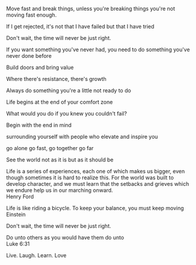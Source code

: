 Move fast and break things, unless you're breaking things you're not moving fast enough.

If I get rejected, it's not that I have failed but that I have tried

Don't wait, the time will never be just right.

If you want something you've never had, you need to do something you've never done before

Build doors and bring value

Where there's resistance, there's growth

Always do something you're a little not ready to do

Life begins at the end of your comfort zone

What would you do if you knew you couldn't fail?

Begin with the end in mind

surrounding yourself with people who elevate and inspire you

go alone go fast, go together go far

See the world not as it is but as it should be

Life is a series of experiences, each one of which makes us bigger, even though sometimes it is hard to realize this. For the world was built to develop character, and we must learn that the setbacks and grieves which we endure help us in our marching onward.  
Henry Ford

Life is like riding a bicycle. To keep your balance, you must keep moving
Einstein

Don't wait, the time will never be just right.

Do unto others as you would have them do unto  
Luke 6:31


Live. Laugh. Learn. Love